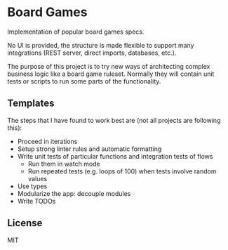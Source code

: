 # Board Games

Implementation of popular board games specs.

No UI is provided, the structure is made flexible to support many integrations
(REST server, direct imports, databases, etc.).

The purpose of this project is to try new ways of architecting complex business
logic like a board game ruleset. Normally they will contain unit tests or
scripts to run some parts of the functionality.

## Templates

The steps that I have found to work best are (not all projects are following this):

- Proceed in iterations
- Setup strong linter rules and automatic formatting
- Write unit tests of particular functions and integration tests of flows
    - Run them in watch mode
    - Run repeated tests (e.g. loops of 100) when tests involve random values
- Use types
- Modularize the app: decouple modules
- Write TODOs

## License

MIT
